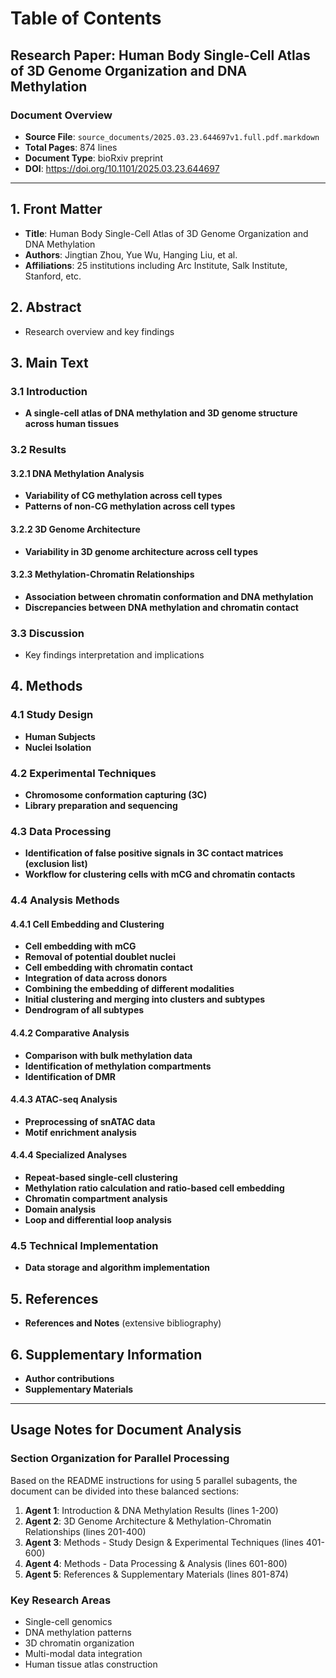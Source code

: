# Table of Contents

## Research Paper: Human Body Single-Cell Atlas of 3D Genome Organization and DNA Methylation

### Document Overview
- **Source File**: `source_documents/2025.03.23.644697v1.full.pdf.markdown`
- **Total Pages**: 874 lines
- **Document Type**: bioRxiv preprint
- **DOI**: https://doi.org/10.1101/2025.03.23.644697

---

## 1. Front Matter
- **Title**: Human Body Single-Cell Atlas of 3D Genome Organization and DNA Methylation
- **Authors**: Jingtian Zhou, Yue Wu, Hanging Liu, et al.
- **Affiliations**: 25 institutions including Arc Institute, Salk Institute, Stanford, etc.

## 2. Abstract
- Research overview and key findings

## 3. Main Text

### 3.1 Introduction
- **A single-cell atlas of DNA methylation and 3D genome structure across human tissues**

### 3.2 Results
#### 3.2.1 DNA Methylation Analysis
- **Variability of CG methylation across cell types**
- **Patterns of non-CG methylation across cell types**

#### 3.2.2 3D Genome Architecture
- **Variability in 3D genome architecture across cell types**

#### 3.2.3 Methylation-Chromatin Relationships
- **Association between chromatin conformation and DNA methylation**
- **Discrepancies between DNA methylation and chromatin contact**

### 3.3 Discussion
- Key findings interpretation and implications

## 4. Methods

### 4.1 Study Design
- **Human Subjects**
- **Nuclei Isolation**

### 4.2 Experimental Techniques
- **Chromosome conformation capturing (3C)**
- **Library preparation and sequencing**

### 4.3 Data Processing
- **Identification of false positive signals in 3C contact matrices (exclusion list)**
- **Workflow for clustering cells with mCG and chromatin contacts**

### 4.4 Analysis Methods
#### 4.4.1 Cell Embedding and Clustering
- **Cell embedding with mCG**
- **Removal of potential doublet nuclei**
- **Cell embedding with chromatin contact**
- **Integration of data across donors**
- **Combining the embedding of different modalities**
- **Initial clustering and merging into clusters and subtypes**
- **Dendrogram of all subtypes**

#### 4.4.2 Comparative Analysis
- **Comparison with bulk methylation data**
- **Identification of methylation compartments**
- **Identification of DMR**

#### 4.4.3 ATAC-seq Analysis
- **Preprocessing of snATAC data**
- **Motif enrichment analysis**

#### 4.4.4 Specialized Analyses
- **Repeat-based single-cell clustering**
- **Methylation ratio calculation and ratio-based cell embedding**
- **Chromatin compartment analysis**
- **Domain analysis**
- **Loop and differential loop analysis**

### 4.5 Technical Implementation
- **Data storage and algorithm implementation**

## 5. References
- **References and Notes** (extensive bibliography)

## 6. Supplementary Information
- **Author contributions**
- **Supplementary Materials**

---

## Usage Notes for Document Analysis

### Section Organization for Parallel Processing
Based on the README instructions for using 5 parallel subagents, the document can be divided into these balanced sections:

1. **Agent 1**: Introduction & DNA Methylation Results (lines 1-200)
2. **Agent 2**: 3D Genome Architecture & Methylation-Chromatin Relationships (lines 201-400)
3. **Agent 3**: Methods - Study Design & Experimental Techniques (lines 401-600)
4. **Agent 4**: Methods - Data Processing & Analysis (lines 601-800)
5. **Agent 5**: References & Supplementary Materials (lines 801-874)

### Key Research Areas
- Single-cell genomics
- DNA methylation patterns
- 3D chromatin organization
- Multi-modal data integration
- Human tissue atlas construction
